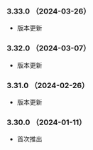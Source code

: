 ### 3.33.0 （2024-03-26）

- 版本更新

### 3.32.0 （2024-03-07）

- 版本更新

### 3.31.0 （2024-02-26）

- 版本更新

### 3.30.0 （2024-01-11）

- 首次推出